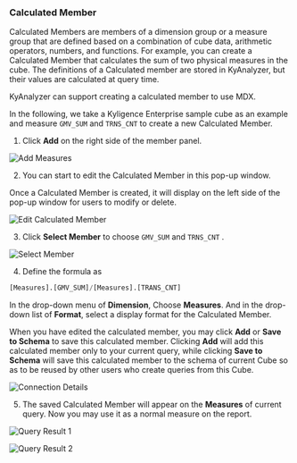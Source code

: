 ### Calculated Member

Calculated Members are members of a dimension group or a measure group that are defined based on a combination of cube data, arithmetic operators, numbers, and functions. For example, you can create a Calculated Member that calculates the sum of two physical measures in the cube. The definitions of a Calculated member are stored in KyAnalyzer, but their values are calculated at query time.

KyAnalyzer can support creating a calculated member to use MDX. 

In the following, we take a Kyligence Enterprise sample cube as an example and measure `GMV_SUM` and `TRNS_CNT` to create a new Calculated Member.

1. Click **Add** on the right side of the member panel.

![Add Measures](images/calculated_member_1.png)

2. You can start to edit the Calculated Member in this pop-up window. 

Once a Calculated Member is created, it will display on the left side of the pop-up window for users to modify or delete.

![Edit Calculated Member](images/calculated_member_2.png)

3. Click **Select Member**  to choose `GMV_SUM` and `TRNS_CNT` .

![Select Member](images/calculated_member_3.png)

4. Define the formula as 

```sql
[Measures].[GMV_SUM]/[Measures].[TRANS_CNT]
```

In the drop-down menu of **Dimension**, Choose **Measures**. And in the drop-down list of **Format**, select a display format for the Calculated Member.

When you have edited the calculated member, you may click **Add** or **Save to Schema** to save this calculated member. Clicking **Add** will add this calculated member only to your current query, while clicking **Save to Schema** will save this calculated member to the schema of current Cube so as to be reused by other users who create queries from this Cube.

![Connection Details](images/calculated_member_4.png)

5. The saved Calculated Member will appear on the **Measures** of current query. Now you may use it as a normal measure on the report.

![Query Result 1](images/calculated_member_5.png)

![Query Result 2](images/calculated_member_6.png)

